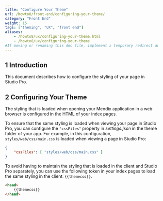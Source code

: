 ```yaml
---
title: "Configure Your Theme"
url: /howto8/front-end/configuring-your-theme/
category: "Front End"
weight: 15
tags: ["theming", "UX", "front end"]
aliases:
    - /howto8/ux/configuring-your-theme.html
    - /howto8/ux/configuring-your-theme
#If moving or renaming this doc file, implement a temporary redirect and let the respective team know they should update the URL in the product. See Mapping to Products for more details.
---
```


## 1 Introduction

This document describes how to configure the styling of your page in Studio Pro.

## 2 Configuring Your Theme

The styling that is loaded when opening your Mendix application in a web browser is configured in the HTML of your index pages.

To ensure that the same styling is loaded when viewing your page in Studio Pro, you can configure the `"cssFiles"` property in *settings.json* in the theme folder of your app. For example, in this configuration, `styles/web/css/main.css` is loaded when viewing a page in Studio Pro:

```json
{
    "cssFiles": [ "styles/web/css/main.css" ]
}
```

To avoid having to maintain the styling that is loaded in the client and Studio Pro separately, you can use the following token in your index pages to load the same styling in the client: `{{themecss}}`.

```html
<head>
    {{themecss}}
</head>
```
